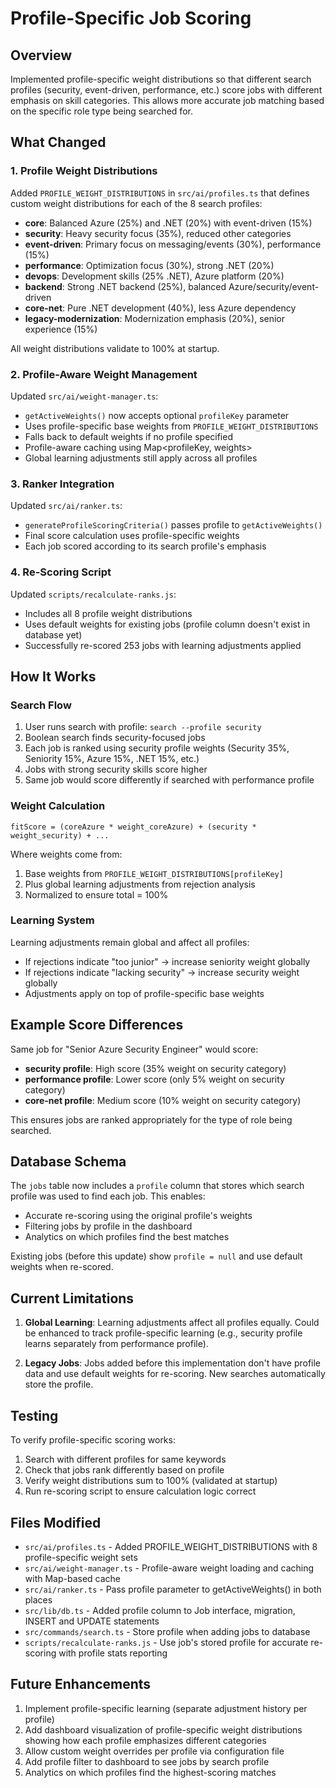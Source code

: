 # Profile-Specific Job Scoring

## Overview

Implemented profile-specific weight distributions so that different search profiles (security, event-driven, performance, etc.) score jobs with different emphasis on skill categories. This allows more accurate job matching based on the specific role type being searched for.

## What Changed

### 1. Profile Weight Distributions

Added `PROFILE_WEIGHT_DISTRIBUTIONS` in `src/ai/profiles.ts` that defines custom weight distributions for each of the 8 search profiles:

- **core**: Balanced Azure (25%) and .NET (20%) with event-driven (15%)
- **security**: Heavy security focus (35%), reduced other categories
- **event-driven**: Primary focus on messaging/events (30%), performance (15%)
- **performance**: Optimization focus (30%), strong .NET (20%)
- **devops**: Development skills (25% .NET), Azure platform (20%)
- **backend**: Strong .NET backend (25%), balanced Azure/security/event-driven
- **core-net**: Pure .NET development (40%), less Azure dependency
- **legacy-modernization**: Modernization emphasis (20%), senior experience (15%)

All weight distributions validate to 100% at startup.

### 2. Profile-Aware Weight Management

Updated `src/ai/weight-manager.ts`:
- `getActiveWeights()` now accepts optional `profileKey` parameter
- Uses profile-specific base weights from `PROFILE_WEIGHT_DISTRIBUTIONS`
- Falls back to default weights if no profile specified
- Profile-aware caching using Map<profileKey, weights>
- Global learning adjustments still apply across all profiles

### 3. Ranker Integration

Updated `src/ai/ranker.ts`:
- `generateProfileScoringCriteria()` passes profile to `getActiveWeights()`
- Final score calculation uses profile-specific weights
- Each job scored according to its search profile's emphasis

### 4. Re-Scoring Script

Updated `scripts/recalculate-ranks.js`:
- Includes all 8 profile weight distributions
- Uses default weights for existing jobs (profile column doesn't exist in database yet)
- Successfully re-scored 253 jobs with learning adjustments applied

## How It Works

### Search Flow

1. User runs search with profile: `search --profile security`
2. Boolean search finds security-focused jobs
3. Each job is ranked using security profile weights (Security 35%, Seniority 15%, Azure 15%, .NET 15%, etc.)
4. Jobs with strong security skills score higher
5. Same job would score differently if searched with performance profile

### Weight Calculation

```
fitScore = (coreAzure * weight_coreAzure) + (security * weight_security) + ... 
```

Where weights come from:
1. Base weights from `PROFILE_WEIGHT_DISTRIBUTIONS[profileKey]`
2. Plus global learning adjustments from rejection analysis
3. Normalized to ensure total = 100%

### Learning System

Learning adjustments remain global and affect all profiles:
- If rejections indicate "too junior" → increase seniority weight globally
- If rejections indicate "lacking security" → increase security weight globally
- Adjustments apply on top of profile-specific base weights

## Example Score Differences

Same job for "Senior Azure Security Engineer" would score:

- **security profile**: High score (35% weight on security category)
- **performance profile**: Lower score (only 5% weight on security category)
- **core-net profile**: Medium score (10% weight on security category)

This ensures jobs are ranked appropriately for the type of role being searched.

## Database Schema

The `jobs` table now includes a `profile` column that stores which search profile was used to find each job. This enables:
- Accurate re-scoring using the original profile's weights
- Filtering jobs by profile in the dashboard
- Analytics on which profiles find the best matches

Existing jobs (before this update) show `profile = null` and use default weights when re-scored.

## Current Limitations

1. **Global Learning**: Learning adjustments affect all profiles equally. Could be enhanced to track profile-specific learning (e.g., security profile learns separately from performance profile).

2. **Legacy Jobs**: Jobs added before this implementation don't have profile data and use default weights for re-scoring. New searches automatically store the profile.

## Testing

To verify profile-specific scoring works:

1. Search with different profiles for same keywords
2. Check that jobs rank differently based on profile
3. Verify weight distributions sum to 100% (validated at startup)
4. Run re-scoring script to ensure calculation logic correct

## Files Modified

- `src/ai/profiles.ts` - Added PROFILE_WEIGHT_DISTRIBUTIONS with 8 profile-specific weight sets
- `src/ai/weight-manager.ts` - Profile-aware weight loading and caching with Map-based cache
- `src/ai/ranker.ts` - Pass profile parameter to getActiveWeights() in both places
- `src/lib/db.ts` - Added profile column to Job interface, migration, INSERT and UPDATE statements
- `src/commands/search.ts` - Store profile when adding jobs to database
- `scripts/recalculate-ranks.js` - Use job's stored profile for accurate re-scoring with profile stats reporting

## Future Enhancements

1. Implement profile-specific learning (separate adjustment history per profile)
2. Add dashboard visualization of profile-specific weight distributions showing how each profile emphasizes different categories
3. Allow custom weight overrides per profile via configuration file
4. Add profile filter to dashboard to see jobs by search profile
5. Analytics on which profiles find the highest-scoring matches

